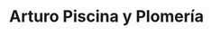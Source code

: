 ---
title: "Arturo Piscina y Plomería"
url: /coronado/arturo-piscina-y-plomeria/
shop: supermercado
---